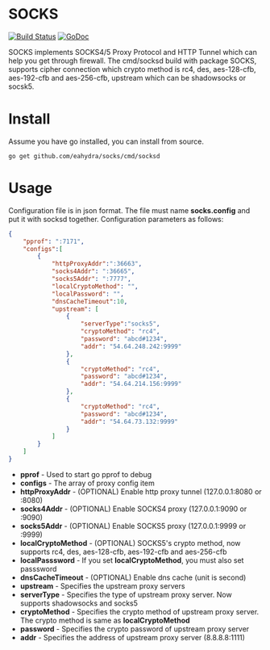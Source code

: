 # SOCKS
[![Build Status](https://travis-ci.org/eahydra/socks.svg?branch=master)](https://travis-ci.org/eahydra/socks)  [![GoDoc](https://godoc.org/github.com/eahydra/socks?status.svg)](https://godoc.org/github.com/eahydra/socks)

SOCKS implements SOCKS4/5 Proxy Protocol and HTTP Tunnel which can help you get through firewall.
The cmd/socksd build with package SOCKS, supports cipher connection which crypto method is rc4, des, aes-128-cfb, aes-192-cfb and aes-256-cfb, upstream which can be shadowsocks or socsk5.

# Install
Assume you have go installed, you can install from source.
```
go get github.com/eahydra/socks/cmd/socksd
```

# Usage
Configuration file is in json format. The file must name **socks.config** and put it with socksd together.
Configuration parameters as follows:
```json
{
    "pprof": ":7171",
    "configs":[
        {
	        "httpProxyAddr":":36663",
	        "socks4Addr": ":36665",
	        "socks5Addr": ":7777",
	        "localCryptoMethod": "",
	        "localPassword": "",
	        "dnsCacheTimeout":10,
	        "upstream": [
		        {
                    "serverType":"socks5",
			        "cryptoMethod": "rc4",
			        "password": "abcd#1234",
			        "addr": "54.64.248.242:9999"
		        },
		        {
			        "cryptoMethod": "rc4",
			        "password": "abcd#1234",
			        "addr": "54.64.214.156:9999"
		        },
		        {
			        "cryptoMethod": "rc4",
			        "password": "abcd#1234",
			        "addr": "54.64.73.132:9999"
		        }
            ]
        }
    ]
}

```

*  **pprof**               	- Used to start go pprof to debug   
*  **configs**             	- The array of proxy config item    
*  **httpProxyAddr**       	- (OPTIONAL) Enable http proxy tunnel (127.0.0.1:8080 or :8080)   
*  **socks4Addr**          	- (OPTIONAL) Enable SOCKS4 proxy (127.0.0.1:9090 or :9090)   
*  **socks5Addr**          	- (OPTIONAL) Enable SOCKS5 proxy (127.0.0.1:9999 or :9999)   
*  **localCryptoMethod**   	- (OPTIONAL) SOCKS5's crypto method, now supports rc4, des, aes-128-cfb, aes-192-cfb and aes-256-cfb   
*  **localPasssword**      	- If you set **localCryptoMethod**, you must also set passsword   
*  **dnsCacheTimeout**     	- (OPTIONAL) Enable dns cache (unit is second)   
*  **upstream**            	- Specifies the upstream proxy servers   
*  **serverType**         	- Specifies the type of upstream proxy server. Now supports shadowsocks and socks5   
*  **cryptoMethod**        	- Specifies the crypto method of upstream proxy server. The crypto method is same as **localCryptoMethod**   
*  **password**            	- Specifies the crypto password of upstream proxy server  
*  **addr**                	- Specifies the address of upstream proxy server (8.8.8.8:1111)  